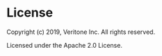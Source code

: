 
# License
Copyright (c) 2019, Veritone Inc. All rights reserved.

Licensed under the Apache 2.0 License.
